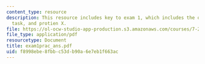 ```yaml
---
content_type: resource
description: This resource includes key to exam 1, which includes the observation,
  task, and protien X.
file: https://ol-ocw-studio-app-production.s3.amazonaws.com/courses/7-22-developmental-biology-fall-2005/f8998ebe8fbbc53db90a6e7eb1f663ac_exam1prac_ans.pdf
file_type: application/pdf
resourcetype: Document
title: exam1prac_ans.pdf
uid: f8998ebe-8fbb-c53d-b90a-6e7eb1f663ac
---
```

